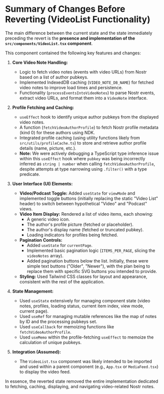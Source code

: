 # Summary of Changes Before Reverting (VideoList Functionality)

The main difference between the current state and the state immediately preceding the revert is the **presence and implementation of the `src/components/VideoList.tsx` component**.

This component contained the following key features and changes:

1.  **Core Video Note Handling:**
    *   Logic to fetch video notes (events with video URLs) from Nostr based on a list of author pubkeys.
    *   Implemented IndexedDB caching (`VIDEO_NOTE_DB_NAME`) for fetched video notes to improve load times and persistence.
    *   Functionality (`processEventsIntoVideoNotes`) to parse Nostr events, extract video URLs, and format them into a `VideoNote` interface.

2.  **Profile Fetching and Caching:**
    *   `useEffect` hook to identify unique author pubkeys from the displayed video notes.
    *   A function (`fetchVideoAuthorProfile`) to fetch Nostr profile metadata (kind 0) for these authors using NDK.
    *   Integrated profile caching (using utility functions likely from `src/utils/profileCache.ts`) to store and retrieve author profile details (name, picture, etc.).
    *   **Note:** We were actively debugging a TypeScript type inference issue within this `useEffect` hook where `pubkey` was being incorrectly inferred as `string | number` when calling `fetchVideoAuthorProfile`, despite attempts at type narrowing using `.filter()` with a type predicate.

3.  **User Interface (UI) Elements:**
    *   **Video/Podcast Toggle:** Added `useState` for `viewMode` and implemented toggle buttons (initially replacing the static "Video List" header) to switch between hypothetical "Video" and "Podcast" views.
    *   **Video Item Display:** Rendered a list of video items, each showing:
        *   A generic video icon.
        *   The author's profile picture (fetched or placeholder).
        *   The author's display name (fetched or truncated pubkey).
        *   Loading indicators for profiles being fetched.
    *   **Pagination Controls:**
        *   Added `useState` for `currentPage`.
        *   Implemented basic pagination logic (`ITEMS_PER_PAGE`, slicing the `videoNotes` array).
        *   Added pagination buttons below the list. Initially, these were simple text buttons ("Older", "Newer"), with the plan being to replace them with specific SVG buttons you intended to provide.
    *   **Styling:** Used Tailwind CSS classes for layout and appearance, consistent with the rest of the application.

4.  **State Management:**
    *   Used `useState` extensively for managing component state (video notes, profiles, loading status, current item index, view mode, current page).
    *   Used `useRef` for managing mutable references like the map of notes by ID and the processing pubkeys set.
    *   Used `useCallback` for memoizing functions like `fetchVideoAuthorProfile`.
    *   Used `useMemo` within the profile-fetching `useEffect` to memoize the calculation of unique pubkeys.

5.  **Integration (Assumed):**
    *   The `VideoList.tsx` component was likely intended to be imported and used within a parent component (e.g., `App.tsx` or `MediaFeed.tsx`) to display the video feed.

In essence, the reverted state removed the entire implementation dedicated to fetching, caching, displaying, and navigating video-related Nostr notes.
